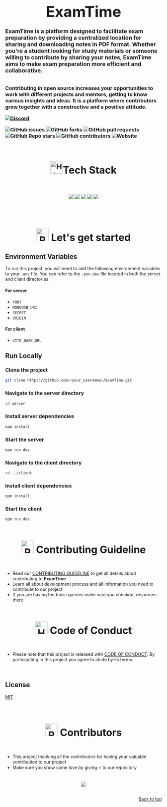 <div align="center">
<h1>
<font size="10"> ExamTime</font>
</h1>
</div>

<h3><font size="4">ExamTime is a platform designed to facilitate exam preparation by providing a centralized location for sharing and downloading notes in PDF format. Whether you're a student looking for study materials or someone willing to contribute by sharing your notes, ExamTime aims to make exam preparation more efficient and collaborative.
</font>
<br>
<br>
<p>


Contributing in open source increases your opportunities to work with different projects and mentors, getting to know various insights and ideas. It is a platform where contributors grow together with a constructive and a positive attitude.

[![Discord](https://img.shields.io/badge/Discord-%235865F2.svg?style=for-the-badge&logo=discord&logoColor=white)]()

![GitHub issues](https://img.shields.io/github/issues/hereisSwapnil/ExamTime)
![GitHub forks](https://img.shields.io/github/forks/hereisSwapnil/ExamTime)
![GitHub pull requests](https://img.shields.io/github/issues-pr/hereisSwapnil/ExamTime)
![GitHub Repo stars](https://img.shields.io/github/stars/hereisSwapnil/ExamTime?style=social)
![GitHub contributors](https://img.shields.io/github/contributors/hereisSwapnil/ExamTime)
![Website](https://img.shields.io/website?down_color=red&down_message=offline&up_color=blue&up_message=online&url=https://exam-time.vercel.app/)

</p>

</div>
<br>

<!-- tech stacks -->

</div>
<div align="center">
<h2><img src="https://raw.githubusercontent.com/Tarikul-Islam-Anik/Animated-Fluent-Emojis/master/Emojis/Travel%20and%20places/High%20Voltage.png" alt="High Voltage" width="40" height="40" /><font size="6">Tech Stack</font></h2>

<br>
</div>
<center>
  <p>
    <div align="center">
      <a href="https://reactjs.org/"><img src="https://img.shields.io/badge/Frontend-ReactJs-61DAFB.svg?style=for-the-badge&logo=React&logoColor=black"></a>
      <a href="https://nodejs.org/"><img src="https://img.shields.io/badge/Node.js-43853D.svg?style=for-the-badge&logo=Node.js&logoColor=white"></a>
      <a href="https://expressjs.com/"><img src="https://img.shields.io/badge/Express.js-000000.svg?style=for-the-badge&logo=Express&logoColor=white"></a>
      <a href="https://www.mongodb.com/"><img src="https://img.shields.io/badge/MongoDB-47A248.svg?style=for-the-badge&logo=MongoDB&logoColor=white"></a>
      <a href="https://mozilla.github.io/pdf.js/"><img src="https://img.shields.io/badge/PDF.js-FF5722.svg?style=for-the-badge&logo=JavaScript&logoColor=white"></a>
    </div>
  </p>
</center>

<br>

<br>

<!-- lets get started -->

<div align="center">
<h2><font size="6"><img src="https://raw.githubusercontent.com/Tarikul-Islam-Anik/Animated-Fluent-Emojis/master/Emojis/Travel%20and%20places/Rocket.png" alt="Rocket" width="40" height="40" /> Let's get started</font></h2>

</div>

<!-- contribution steps -->

## Environment Variables

To run this project, you will need to add the following environment variables to your `.env` file. You can refer to the `.env.dev` file located in both the server and client directories.

#### For server

- `PORT`
- `MONGODB_URI`
- `SECRET`
- `ORIGIN`

#### For client

- `VITE_BASE_URL`

## Run Locally

### Clone the project

```bash
git clone https://github.com/<your_username>/ExamTime.git
```

### Navigate to the server directory

```bash
cd server
```

### Install server dependencies

```bash
npm install
```

### Start the server

```bash
npm run dev
```

### Navigate to the client directory

```bash
cd ../client
```

### Install client dependencies

```bash
npm install
```

### Start the client

```bash
npm run dev
```

<br>

<div align="center">
<h2><font size="6"><img src="https://raw.githubusercontent.com/Tarikul-Islam-Anik/Animated-Fluent-Emojis/master/Emojis/Objects/Page%20with%20Curl.png" alt="Page with Curl" width="40" height="40" /> Contributing Guideline </font></h2>
</div>
<br>

<!-- contributing guideline detail -->

- Read our [CONTRIBUTING GUIDELINE](./.github/CONTRIBUTING_GUIDELINE.md) to get all details about contributing to **ExamTime**
- Learn all about development process and all information you need to contribute to our project
- If you are having the basic queries make sure you checkout resources there

<br>

<!-- code of conduct -->

<div align="center">
<h2><font size="6"><img src="https://raw.githubusercontent.com/Tarikul-Islam-Anik/Animated-Fluent-Emojis/master/Emojis/Hand%20gestures/Handshake.png" alt="Handshake" width="40" height="40" /> Code of Conduct </font></h2>
</div>
<br>

- Please note that this project is released with [CODE OF CONDUCT](./.github/CODE_OF_CONDUCT.md). By participating in this project you agree to abide by its terms.

<br>

## License

[MIT](https://choosealicense.com/licenses/mit/)

<!-- mentors -->

<!-- <br>
<br> -->

<div align="center">

</div>
<br>
<br>
<!-- a big thanks to all the contributors -->
<div align="center">
<h2><font size="6"><img src="https://raw.githubusercontent.com/Tarikul-Islam-Anik/Animated-Fluent-Emojis/master/Emojis/Smilies/Red%20Heart.png" alt="Red Heart" width="40" height="40" /> Contributors </font></h2>
</div>
<br>

- This project thanking all the contributors for having your valuable contribution to our project
- Make sure you show some love by giving ⭐ to our repository

<br>

<center>
<a href="https://github.com/hereisSwapnil/ExamTime/graphs/contributors">
  <img src="https://contrib.rocks/image?repo=hereisSwapnil/ExamTime" />
</a>
</center>
<br>
<p align="right"><a href="#top">Back to top</a></p>
